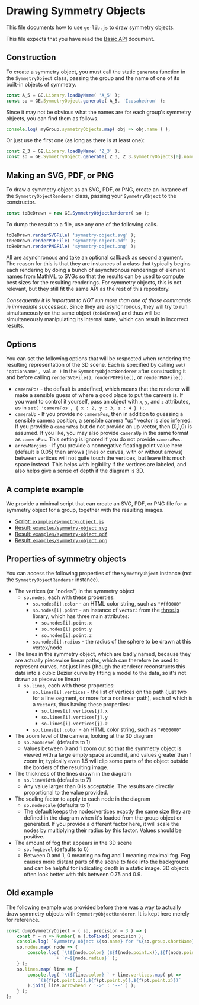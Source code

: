
# Drawing Symmetry Objects

This file documents how to use `ge-lib.js` to draw symmetry objects.

This file expects that you have read the
[Basic API](basic-api.md) document.

## Construction

To create a symmetry object, you must call the static `generate` function in
the `SymmetryObject` class, passing the group and the name of one of its
built-in objects of symmetry.

```js
const A_5 = GE.Library.loadByName( 'A_5' );
const so = GE.SymmetryObject.generate( A_5, 'Icosahedron' );
```

Since it may not be obvious what the names are for each group's symmetry
objects, you can find them as follows.

```js
console.log( myGroup.symmetryObjects.map( obj => obj.name ) );
```

Or just use the first one (as long as there is at least one):

```js
const Z_3 = GE.Library.loadByName( 'Z_3' );
const so = GE.SymmetryObject.generate( Z_3, Z_3.symmetryObjects[0].name );
```

## Making an SVG, PDF, or PNG

To draw a symmetry object as an SVG, PDF, or PNG, create an instance of the
`SymmetryObjectRenderer` class, passing your `SymmetryObject` to the
constructor.

```js
const toBeDrawn = new GE.SymmetryObjectRenderer( so );
```

To dump the result to a file, use any one of the following calls.

```js
toBeDrawn.renderSVGFile( 'symmetry-object.svg' );
toBeDrawn.renderPDFFile( 'symmetry-object.pdf' );
toBeDrawn.renderPNGFile( 'symmetry-object.png' );
```

All are asynchronous and take an optional callback as second argument. The
reason for this is that they are instances of a class that typically begins
each rendering by doing a bunch of asynchronous renderings of element names
from MathML to SVGs so that the results can be used to compute best sizes
for the resulting renderings.  For symmetry objects, this is not relevant,
but they still fit the same API as the rest of this repository.

*Consequently it is important to NOT run more than one of those commands in
immediate succession.*  Since they are asynchronous, they will try to run
simultaneously on the same object (`toBeDrawn`) and thus will be
simultaneously manipulating its internal state, which can result in
incorrect results.

## Options

You can set the following options that will be respected when rendering the
resulting representation of the 3D scene.  Each is specified by calling
`set( 'optionName', value )` in the `SymmetryObjectRenderer` after
constructing it and before calling `renderSVGFile()`, `renderPDFFile()`, or
`renderPNGFile()`.

 * `cameraPos` - the default is undefined, which means that the renderer
   will make a sensible guess of where a good place to put the camera is.
   If you want to control it yourself, pass an object with `x`, `y`, and `z`
   attributes, as in `set( 'cameraPos', { x : 2, y : 3, z : 4 } );`.
 * `cameraUp` - If you provide no `cameraPos`, then in addition to guessing a
   sensible camera position, a sensible camera "up" vector is also inferred.
   If you provide a `cameraPos` but do not provide an up vector, then
   (0,1,0) is assumed.  If you like, you may also provide `cameraUp` in the
   same format as `cameraPos`.  This setting is ignored if you do not provide
   `cameraPos`.
 * `arrowMargins` - If you provide a nonnegative floating point value here
   (default is 0.05) then arrows (lines or curves, with or without arrows)
   between vertices will not quite touch the vertices, but leave this much
   space instead.  This helps with legibility if the vertices are labeled,
   and also helps give a sense of depth if the diagram is 3D.

## A complete example

We provide a minimal script that can create an SVG, PDF, or PNG file for a
symmetry object for a group, together with the resulting images.

 * [Script: `examples/symmetry-object.js`](../examples/symmetry-object.js)
 * [Result: `examples/symmetry-object.svg`](../examples/symmetry-object.svg)
 * [Result: `examples/symmetry-object.pdf`](../examples/symmetry-object.pdf)
 * [Result: `examples/symmetry-object.png`](../examples/symmetry-object.png)

## Properties of symmetry objects

You can access the following properties of the `SymmetryObject` instance
(not the `SymmetryObjectRenderer` instance).

 * The vertices (or "nodes") in the symmetry object
    * `so.nodes`, each with these properties:
       * `so.nodes[i].color` - an HTML color string, such as `"#ff0000"`
       * `so.nodes[i].point` - an instance of `Vector3` from the
         [three.js](https://threejs.org) library, which has three main
         attributes:
          * `so.nodes[i].point.x`
          * `so.nodes[i].point.y`
          * `so.nodes[i].point.z`
       * `so.nodes[i].radius` - the radius of the sphere to be drawn at
         this vertex/node
 * The lines in the symmetry object, which are badly named, because they
   are actually piecewise linear paths, which can therefore be used to
   represent curves, not just lines (though the renderer reconstructs
   this data into a cubic Bézier curve by fitting a model to the data,
   so it's not drawn as piecewise linear)
    * `so.lines`, each with these properties:
       * `so.lines[i].vertices` - the list of vertices on the path (just
         two for a line segment, or more for a nonlinear path), each of
         which is a `Vector3`, thus having these properties:
          * `so.lines[i].vertices[j].x`
          * `so.lines[i].vertices[j].y`
          * `so.lines[i].vertices[j].z`
       * `so.lines[i].color` - an HTML color string, such as `"#000000"`
 * The zoom level of the camera, looking at the 3D diagram
    * `so.zoomLevel` (defaults to 1)
    * Values between 0 and 1 zoom out so that the symmetry object is viewed
      with a large empty space around it, and values greater than 1 zoom
      in; typically even 1.5 will clip some parts of the object outside the
      borders of the resulting image.
 * The thickness of the lines drawn in the diagram
    * `so.lineWidth` (defaults to 7)
    *  Any value larger than 0 is acceptable.
       The results are directly proportional to the value provided.
 * The scaling factor to apply to each node in the diagram
    * `so.nodeScale` (defaults to 1)
    *  The default keeps the nodes/vertices exactly the same size they are
       defined in the diagram when it's loaded from the group object or
       generated.  If you provide a different factor here, it will scale the
       nodes by multiplying their radius by this factor.
       Values should be positive.
 * The amount of fog that appears in the 3D scene
    * `so.fogLevel` (defaults to 0)
    * Between 0 and 1, 0 meaning no fog and 1 meaning maximal fog.
      Fog causes more distant parts of the scene to fade into the background
      and can be helpful for indicating depth in a static image.
      3D objects often look better with this between 0.75 and 0.9.

## Old example

The following example was provided before there was a way to actually draw
symmetry objects with `SymmetryObjectRenderer`.  It is kept here merely for
reference.

```js
const dumpSymmetryObject = ( so, precision = 3 ) => {
    const f = n => Number( n ).toFixed( precision );
    console.log( `Symmetry object ${so.name} for "${so.group.shortName}":` );
    so.nodes.map( node => {
        console.log( `\t${node.color} (${f(node.point.x)},${f(node.point.y)},${f(node.point.z)}) `
                   + `r=${node.radius}` );
    } );
    so.lines.map( line => {
        console.log( `\t${line.color} ` + line.vertices.map( pt =>
            `(${f(pt.point.x)},${f(pt.point.y)},${f(pt.point.z)})`
        ).join( line.arrowhead ? '->' : '--' ) );
    } );
};
```
